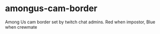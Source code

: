 # amongus-cam-border
Among Us cam border set by twitch chat admins. Red when impostor, Blue when crewmate
